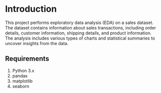 # Introduction
This project performs exploratory data analysis (EDA) on a sales dataset. The dataset contains information about sales transactions, including order details, customer information, shipping details, and product information. The analysis includes various types of charts and statistical summaries to uncover insights from the data.

## Requirements
1. Python 3.x
2. pandas
3. matplotlib
4. seaborn

